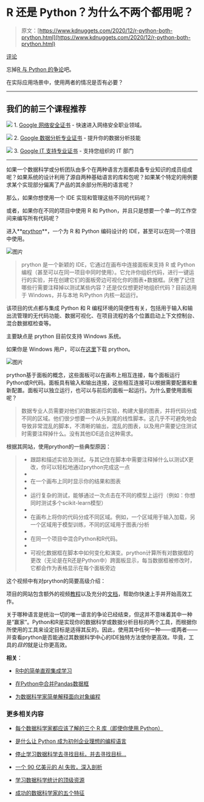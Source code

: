 # R 还是 Python？为什么不两个都用呢？

> 原文：[https://www.kdnuggets.com/2020/12/r-python-both-prython.html](https://www.kdnuggets.com/2020/12/r-python-both-prython.html)

[评论](#comments)

忘掉[R 与 Python 的争论](https://www.kdnuggets.com/tag/python-vs-r)吧。

在实际应用场景中，使用两者的情况是否有必要？

* * *

## 我们的前三个课程推荐

![](../Images/0244c01ba9267c002ef39d4907e0b8fb.png) 1\. [Google 网络安全证书](https://www.kdnuggets.com/google-cybersecurity) - 快速进入网络安全职业领域。

![](../Images/e225c49c3c91745821c8c0368bf04711.png) 2\. [Google 数据分析专业证书](https://www.kdnuggets.com/google-data-analytics) - 提升你的数据分析技能

![](../Images/0244c01ba9267c002ef39d4907e0b8fb.png) 3\. [Google IT 支持专业证书](https://www.kdnuggets.com/google-itsupport) - 支持您组织的 IT 部门

* * *

如果一个数据科学或分析团队由多个在两种语言方面都具备专业知识的成员组成呢？如果系统的设计利用了源自两种基础语言的库和包呢？如果某个特定的用例要求某个实现部分偏离了产品的其余部分所用的语言呢？

那么，如果你想使用一个 IDE 实现和管理这些不同的代码呢？

或者，如果你在不同的项目中使用 R 和 Python，并且只是想要一个单一的工作空间来编写所有代码呢？

进入**[prython](http://www.prython.com/)**，一个为 R 和 Python 编码设计的 IDE，甚至可以在同一个项目中使用。

![图片](../Images/aa4f740d6b5596653e02ecd024d58834.png)

> prython 是一个新颖的 IDE，它通过在画布中连接面板来支持 R 或 Python 编程（甚至可以在同一项目中同时使用）。它允许你组织代码，进行一键运行的实验，并在创建它们的面板旁边可视化你的图表+数据框。厌倦了记住哪些行需要注释掉以测试某些内容？还是仅仅想更好地组织代码？目前适用于 Windows，并与本地 R/Python 内核一起运行。

该项目的优点都与集成 Python 和 R 编程环境的简便性有关，包括用于输入和输出流管理的无代码功能、数据可视化、在项目流程的各个位置启动上下文控制台、混合数据框检查等。

主要缺点是 prython 目前仅支持 Windows 系统。

如果你是 Windows 用户，可以在[这里](http://www.prython.com/download.html)下载 prython。

![图片](../Images/b77638697db4a8c5f7bec95afdbb69d3.png)

prython基于面板的概念，这些面板可以在画布上相互连接，每个面板运行Python或R代码。面板具有输入和输出连接，这些相互连接可以根据需要配置和重新配置。面板可以独立运行，也可以与前后的面板一起运行。为什么要使用面板呢？

> 数据专业人员需要对他们的数据进行实验，构建大量的图表，并将代码分成不同的区域。他们很少想要一个从头到尾的线性脚本。这几乎不可避免地会导致非常混乱的脚本，不清晰的输出，混乱的图表，以及用户需要记住测试时需要注释掉什么。没有其他IDE适合这种需求。

根据其网站，使用prython的一些典型原因：

> +   跟踪和描述实验及测试。与其记住在脚本中需要注释掉什么以测试X更改，你可以轻松地通过prython完成这一点
> +   
> +   在一个画布上同时显示你的结果和图表
> +   
> +   运行复杂的测试，能够通过一次点击在不同的模型上运行（例如：你想同时测试多个scikit-learn模型）
> +   
> +   在画布上将你的代码分成不同区域。例如，一个区域用于输入加载，另一个区域用于模型训练，不同的区域用于图表/分析
> +   
> +   在同一个项目中混合Python和R代码。
> +   
> +   可视化数据框在脚本中如何变化和演变。prython计算所有对数据框的更改（无论是在R还是Python中）跨面板显示，每当数据框被修改时，它都会作为表格显示在每个面板旁边

这个视频中有对prython的简要高级介绍：

项目的网站包含额外的视频[教程](http://www.prython.com/tutorials.html)以及充分的[文档](http://www.prython.com/documentation.html)，帮助你快速上手并开始高效工作。

关于哪种语言是统治一切的唯一语言的争论已经结束，但这并不意味着其中一种是“赢家”。Python和R是实现你的数据科学或数据分析目标的两个工具，而根据你所使用的工具来设定目标是适得其反的。因此，使用其中任何一种——或两者——并查看prython是否能通过其数据科学中心的IDE独特方法使你更高效。毕竟，工具的*目的*就是让你更高效。

**相关**：

+   [R中的简单直观集成学习](/2020/12/simple-intuitive-meta-learning-r.html)

+   [在Python中合并Pandas数据框](/2020/12/merging-pandas-dataframes-python.html)

+   [为数据科学家简单解释面向对象编程](/2020/12/object-oriented-programming-explained-simply-data-scientists.html)

### 更多相关内容

+   [每个数据科学家都应该了解的三个 R 库（即使你使用 Python）](https://www.kdnuggets.com/2021/12/three-r-libraries-every-data-scientist-know-even-python.html)

+   [是什么让 Python 成为初创企业理想的编程语言](https://www.kdnuggets.com/2021/12/makes-python-ideal-programming-language-startups.html)

+   [停止学习数据科学去寻找目标，并去寻找目标…](https://www.kdnuggets.com/2021/12/stop-learning-data-science-find-purpose.html)

+   [一个 90 亿美元的 AI 失败，深入剖析](https://www.kdnuggets.com/2021/12/9b-ai-failure-examined.html)

+   [学习数据科学统计的顶级资源](https://www.kdnuggets.com/2021/12/springboard-top-resources-learn-data-science-statistics.html)

+   [成功的数据科学家的五个特征](https://www.kdnuggets.com/2021/12/5-characteristics-successful-data-scientist.html)
